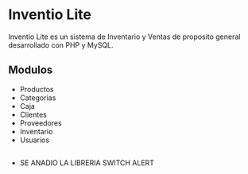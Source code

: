 # Inventio Lite
Inventio Lite es un sistema de Inventario y Ventas de proposito general desarrollado con PHP y MySQL.


## Modulos
- Productos
- Categorias
- Caja
- Clientes
- Proveedores
- Inventario
- Usuarios

##
- SE ANADIO LA LIBRERIA SWITCH ALERT 
